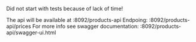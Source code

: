 Did not start with tests because of lack of time!


The api will be available at <server>:8092/products-api
Endpoing: <server>:8092/products-api/prices
For more info see swagger documentation: <server>:8092/products-api/swagger-ui.html
